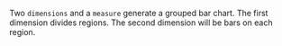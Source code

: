 Two `dimensions` and a `measure` generate a grouped bar chart. The first dimension divides regions. The second dimension will be bars on each region.